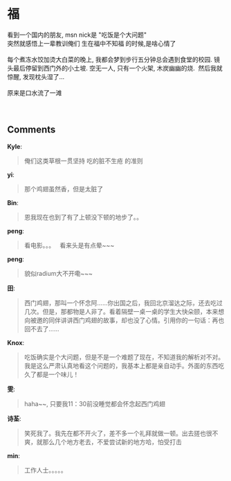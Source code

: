 # 福

<div id="msgcns!9884D0A402622CB2!3492" class="bvMsg">看到一个国内的朋友, msn nick是 &quot;吃饭是个大问题&quot;<br />突然就感悟上一辈教训俺们 生在福中不知福 的时候,是啥心情了<br /><br />每个煮冻水饺加烫大白菜的晚上, 我都会梦到步行五分钟总会遇到食堂的校园. 镜头最后停留到西门外的小土坡. 空无一人, 只有一个火架, 木炭幽幽的烧.   然后我就惊醒, 发现枕头湿了... <br /><br />原来是口水流了一滩<br /><br /><br /></div>

## Comments

**Kyle**:
> 俺们这类草根一贯坚持 吃的脏不生疮 的准则

**yi**:
> 那个鸡翅虽然香，但是太脏了

**Bin**:
> 恩我现在也到了有了上顿没下顿的地步了。。

**peng**:
> 看电影。。。 
 
看来头是有点晕~~~

**peng**:
> 貌似radium大不开嘞~~~

**田**:
> 西门鸡翅，那叫一个怀念阿......你出国之后，我回北京溜达之际，还去吃过几次。但是，那都物是人非了。看着隔壁一桌一桌的学生大快朵颐，本来想向被邀的同伴讲讲西门鸡翅的故事，却也没了心情。引用你的一句话：再也回不去了......

**Knox**:
> 吃饭确实是个大问题，但是不是一个难题了现在，不知道我的解析对不对。我是这么严肃认真地看这个问题的，我基本上都是亲自动手。外面的东西吃久了都是一个味儿！

**雯**:
> haha~~, 只要我11：30前没睡觉都会怀念起西门鸡翅

**诗荃**:
> 笑死我了。我先在都不开火了，差不多一个礼拜就做一顿。出去搓也很不爽，就那么几个地方老去，不爱尝试新的地方哈，怕受打击

**min**:
> 工作人士。。。。。

